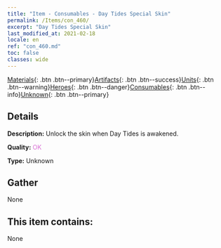 ```yaml
---
title: "Item - Consumables - Day Tides Special Skin"
permalink: /Items/con_460/
excerpt: "Day Tides Special Skin"
last_modified_at: 2021-02-18
locale: en
ref: "con_460.md"
toc: false
classes: wide
---
```

 [Materials](/Items/){: .btn .btn--primary}[Artifacts](/Items/Artifacts/){: .btn .btn--success}[Units](/Items/Units/){: .btn .btn--warning}[Heroes](/Items/Heroes/){: .btn .btn--danger}[Consumables](/Items/Consumables/){: .btn .btn--info}[Unknown](/Items/Unknown/){: .btn .btn--primary}

## Details
 **Description:** Unlock the skin when Day Tides is awakened.

 **Quality:** <span style="color: #DA70D6">OK</span>

 **Type:** Unknown

## Gather

  None

## This item contains:

  None

